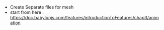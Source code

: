 - Create Separate files for mesh
- start from here : https://doc.babylonjs.com/features/introductionToFeatures/chap3/animation